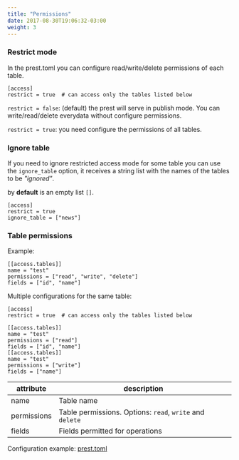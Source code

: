 ```yaml
---
title: "Permissions"
date: 2017-08-30T19:06:32-03:00
weight: 3
---
```


### Restrict mode

In the prest.toml you can configure read/write/delete permissions of each table.

```
[access]
restrict = true  # can access only the tables listed below
```

`restrict = false`: (default) the prest will serve in publish mode. You can write/read/delete everydata without configure permissions.

`restrict = true`: you need configure the permissions of all tables.

### Ignore table

If you need to ignore restricted access mode for some table you can use the `ignore_table` option, it receives a string list with the names of the tables to be _"ignored"_.

by **default** is an empty list `[]`.

```
[access]
restrict = true
ignore_table = ["news"]
```

### Table permissions

Example:

```
[[access.tables]]
name = "test"
permissions = ["read", "write", "delete"]
fields = ["id", "name"]
```

Multiple configurations for the same table:

```
[access]
restrict = true  # can access only the tables listed below

[[access.tables]]
name = "test"
permissions = ["read"]
fields = ["id", "name"]
[[access.tables]]
name = "test"
permissions = ["write"]
fields = ["name"]
```

| attribute   | description                                              |
| ----------- | -------------------------------------------------------- |
| name        | Table name                                               |
| permissions | Table permissions. Options: `read`, `write` and `delete` |
| fields      | Fields permitted for operations                          |

Configuration example: [prest.toml](https://github.com/prest/prest/blob/main/testdata/prest.toml)
